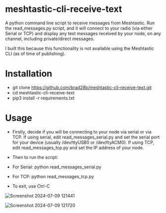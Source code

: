 # meshtastic-cli-receive-text
A python command line script to receive messages from Meshtastic. Run the read_messages.py script, and it will connect to your radio (via either Serial or TCP) and display any text messages received by your node, on any channel, including private/direct messages.

I built this because this functionality is not available using the Meshtastic CLI (as of time of publishing).

# Installation
* git clone https://github.com/brad28b/meshtastic-cli-receive-text.git
* cd meshtastic-cli-receive-text
* pip3 install -r requirements.txt

# Usage
* Firstly, decide if you will be connecting to your node via serial or via TCP. If using serial, edit read_messages_serial.py and set the serial port for your device (usually /dev/ttyUSB0 or /dev/ttyACM0). If using TCP, edit read_messages_tcp.py and set the IP address of your node.
* Then to run the script:
* For Serial: python read_messages_serial.py
* For TCP: python read_messages_tcp.py

* To exit, use Ctrl-C

![Screenshot 2024-07-09 121441](https://github.com/brad28b/meshtastic-cli-receive-text/assets/70585927/1217ff9f-0b42-4c30-818f-5d96e3d2522e)

![Screenshot 2024-07-09 121720](https://github.com/brad28b/meshtastic-cli-receive-text/assets/70585927/2b63295b-095d-42eb-8f9b-e48844c51055)
